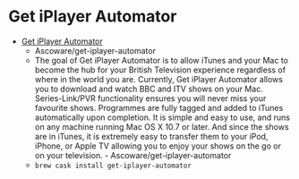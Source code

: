 # Get iPlayer Automator
- [Get iPlayer Automator](https://github.com/Ascoware/get-iplayer-automator)
  -  Ascoware/get-iplayer-automator
  - The goal of Get iPlayer Automator is to allow iTunes and your Mac to become the hub for your British Television experience regardless of where in the world you are.  Currently, Get iPlayer Automator allows you to download and watch BBC and ITV shows on your Mac. Series-Link/PVR functionality ensures you will never miss your favourite shows. Programmes are fully tagged and added to iTunes automatically upon completion. It is simple and easy to use, and runs on any machine running Mac OS X 10.7 or later.  And since the shows are in iTunes, it is extremely easy to transfer them to your iPod, iPhone, or Apple TV allowing you to enjoy your shows on the go or on your television. - Ascoware/get-iplayer-automator
  - `brew cask install get-iplayer-automator`
